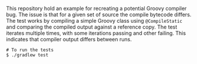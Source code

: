 This repository hold an example for recreating a potential Groovy compiler bug. The issue is that for a given set of
source the compile bytecode differs. The test works by compiling a simple Groovy class using `@CompileStatic` and
comparing the compiled output against a reference copy. The test iterates multiple times, with some iterations passing
and other failing. This indicates that compiler output differs between runs.

    # To run the tests
    $ ./gradlew test
